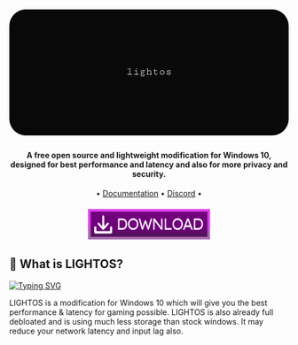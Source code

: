 <h1 align="center">
  <a href="http://atlasos.net"><img src="https://github.com/DekuCS/LIGHT-OS/blob/main/LIGHTOS/img/banner.png?raw=true" alt="LIGHTOS" width="900" style="border-radius: 30px"></a>
</h1>

<h4 align="center">A free open source and lightweight modification for Windows 10, designed for best performance and latency and also for more privacy and security.</h4>

<p align="center">
  •
  <a href="https://github.com/DekuCS/LIGHT-OS/tree/main/docs">Documentation</a>
  •
  <a href="https://discord.gg/WXVGWEkrE9" target="_blank">Discord</a>
  •
</p>


<h5 align="center">
  <a href="https://github.com/DekuCS/LIGHT-OS"><img src="https://github.com/DekuCS/LIGHT-OS/blob/main/LIGHTOS/img/DOWNLOAD.png?raw=true" width=220px height=55px></a>
</h5>


## 👀 **What is LIGHTOS?**

[![Typing SVG](https://readme-typing-svg.herokuapp.com?font=Gruppo&pause=1000&color=F144F7&center=true&random=false&width=1100&lines=LIGHTOS+%E2%80%A2+BUILD+1.0+(public))](https://git.io/typing-svg)

LIGHTOS is a modification for Windows 10 which will give you the best performance & latency for gaming possible. LIGHTOS is also already full debloated and is using much less storage than stock windows. It may reduce your network latency and input lag also.
